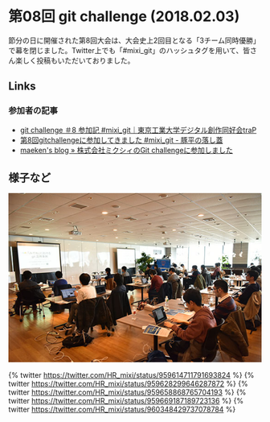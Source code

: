 ---
---

# 第08回 git challenge (2018.02.03)

節分の日に開催された第8回大会は、大会史上2回目となる「3チーム同時優勝」で幕を閉じました。Twitter上でも「#mixi_git」のハッシュタグを用いて、皆さん楽しく投稿もいただいておりました。

## Links

### 参加者の記事

- [git challenge ＃8 参加記 #mixi_git｜東京工業大学デジタル創作同好会traP](https://trap.jp/post/496/)
- [第8回gitchallengeに参加してきました #mixi_git - 豚平の落し蓋](http://tonpeidon.hatenablog.com/entry/2018/02/04/230933)
- [maeken's blog » 株式会社ミクシィのGit challengeに参加しました](https://ie.u-ryukyu.ac.jp/k178571/2018/02/03/mixi-git-challenge/)

## 様子など

![](../images/08/01.jpg)

{% twitter https://twitter.com/HR_mixi/status/959614711791693824 %}
{% twitter https://twitter.com/HR_mixi/status/959628299646287872 %}
{% twitter https://twitter.com/HR_mixi/status/959658868765704193 %}
{% twitter https://twitter.com/HR_mixi/status/959669187189723136 %}
{% twitter https://twitter.com/HR_mixi/status/960348429737078784 %}
